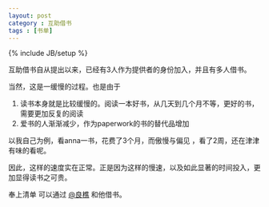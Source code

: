 ```yaml
---
layout: post
category : 互助借书
tags : [书单]
---
```

{% include JB/setup %}

互助借书自从提出以来，已经有3人作为提供者的身份加入，并且有多人借书。

当然，这是一缓慢的过程。也是由于

1. 读书本身就是比较缓慢的。阅读一本好书，从几天到几个月不等，更好的书，需要更加反复的阅读
2. 爱书的人渐渐减少，作为paperwork的书的替代品增加

以我自己为例，看anna一书，花费了3个月，而傲慢与偏见 ，看了2周，还在津津有味的看呢。

因此，这样的速度实在正常。正是因为这样的慢速，以及如此显著的时间投入，更加显得读书之可贵。

奉上清单 可以通过 [@良樵](http://weibo.com/838902626) 和他借书。


